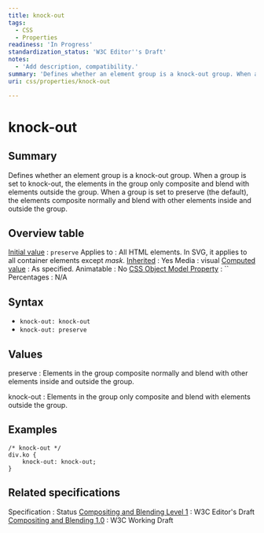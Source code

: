 ```yaml
---
title: knock-out
tags:
  - CSS
  - Properties
readiness: 'In Progress'
standardization_status: 'W3C Editor''s Draft'
notes:
  - 'Add description, compatibility.'
summary: 'Defines whether an element group is a knock-out group. When a group is set to knock-out, the elements in the group only composite and blend with elements outside the group. When a group is set to preserve (the default), the elements composite normally and blend with other elements inside and outside the group.'
uri: css/properties/knock-out

---
```

# knock-out

## Summary

Defines whether an element group is a knock-out group. When a group is set to knock-out, the elements in the group only composite and blend with elements outside the group. When a group is set to preserve (the default), the elements composite normally and blend with other elements inside and outside the group.

## Overview table

[Initial value](/css/concepts/initial_value)
:   `preserve`
Applies to
:   All HTML elements. In SVG, it applies to all container elements except *mask*.
[Inherited](/css/concepts/inherited)
:   Yes
Media
:   visual
[Computed value](/css/concepts/computed_value)
:   As specified.
Animatable
:   No
[CSS Object Model Property](/css/concepts/cssom)
:   ``
Percentages
:   N/A

## Syntax

-   `knock-out: knock-out`
-   `knock-out: preserve`

## Values

preserve
:   Elements in the group composite normally and blend with other elements inside and outside the group.

knock-out
:   Elements in the group only composite and blend with elements outside the group.

## Examples

``` {.css}
/* knock-out */
div.ko {
    knock-out: knock-out;
}
```

## Related specifications

Specification
:   Status
[Compositing and Blending Level 1](http://dev.w3.org/fxtf/compositing-1)
:   W3C Editor's Draft
[Compositing and Blending 1.0](http://www.w3.org/TR/2012/WD-compositing-20120816)
:   W3C Working Draft

